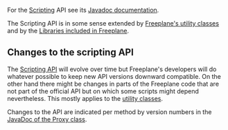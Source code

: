 For the [Scripting](Scripting.md) API see its [Javadoc documentation](http://www.freeplane.org/doc/api/).

The Scripting API is in some sense extended by [Freeplane's utility classes](Scripting!_Freeplane_Utility_Classes.md) and by the [Libraries included in Freeplane](Scripting!_Included_libraries.md).

## Changes to the scripting API
The [Scripting API](Scripting_API.md) will evolve over time but Freeplane's developers will do whatever possible to keep new API versions downward compatible. On the other hand there might be changes in parts of the Freeplane code that are not part of the official API but on which some scripts might depend nevertheless. This mostly applies to the [utility classes](Scripting!_Freeplane_Utility_Classes.md).

Changes to the API are indicated per method by version numbers in the [JavaDoc of the Proxy class](http://www.freeplane.org/doc/api/org/freeplane/plugin/script/proxy/Proxy.html).

<!-- ({Category:Script}) -->

